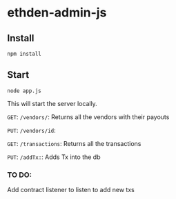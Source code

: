 # ethden-admin-js  
## Install  
`npm install`

## Start  
`node app.js`  

This will start the server locally.

`GET`: `/vendors/`: Returns all the vendors with their payouts  

`PUT`: `/vendors/id`:   

`GET`: `/transactions`: Returns all the transactions  

`PUT`: `/addTx:`: Adds Tx into the db  


### TO DO:  
Add contract listener to listen to add new txs